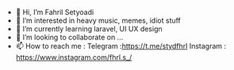 - 👋 Hi, I’m Fahril Setyoadi
- 👀 I’m interested in heavy music, memes, idiot stuff
- 🌱 I’m currently learning laravel, UI UX design
- 💞️ I’m looking to collaborate on ...
- 📫 How to reach me : 
                      Telegram :https://t.me/stydfhrl
                      Instagram : https://www.instagram.com/fhrl.s_/

<!---
stydfhrl/stydfhrl is a ✨ special ✨ repository because its `README.md` (this file) appears on your GitHub profile.
You can click the Preview link to take a look at your changes.
--->
